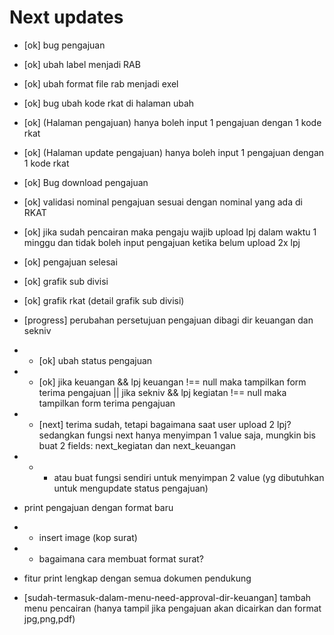 # Next updates

- [ok] bug pengajuan
- [ok] ubah label menjadi RAB
- [ok] ubah format file rab menjadi exel
- [ok] bug ubah kode rkat di halaman ubah
- [ok] (Halaman pengajuan) hanya boleh input 1 pengajuan dengan 1 kode rkat
- [ok] (Halaman update pengajuan) hanya boleh input 1 pengajuan dengan 1 kode rkat
- [ok] Bug download pengajuan
- [ok] validasi nominal pengajuan sesuai dengan nominal yang ada di RKAT
- [ok] jika sudah pencairan maka pengaju wajib upload lpj dalam waktu 1 minggu dan tidak boleh input pengajuan ketika belum upload 2x lpj
- [ok] pengajuan selesai
- [ok] grafik sub divisi
- [ok] grafik rkat (detail grafik sub divisi)
- [progress] perubahan persetujuan pengajuan dibagi dir keuangan dan sekniv
- - [ok] ubah status pengajuan
- - [ok] jika keuangan && lpj keuangan !== null maka tampilkan form terima pengajuan || jika sekniv && lpj kegiatan !== null maka tampilkan form terima pengajuan
- - [next] terima sudah, tetapi bagaimana saat user upload 2 lpj? sedangkan fungsi next hanya menyimpan 1 value saja, mungkin bis buat 2 fields: next_kegiatan dan next_keuangan
- - - atau buat fungsi sendiri untuk menyimpan 2 value (yg dibutuhkan untuk mengupdate status pengajuan)

- print pengajuan dengan format baru
- - insert image (kop surat)
- - bagaimana cara membuat format surat?
- fitur print lengkap dengan semua dokumen pendukung
- [sudah-termasuk-dalam-menu-need-approval-dir-keuangan] tambah menu pencairan (hanya tampil jika pengajuan akan dicairkan dan format jpg,png,pdf)
